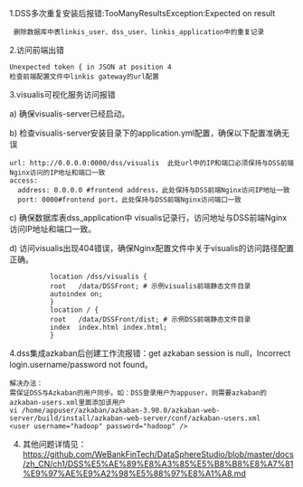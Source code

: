 1.DSS多次重复安装后报错:TooManyResultsException:Expected on result

     删除数据库中表linkis_user、dss_user、linkis_application中的重复记录
     
2.访问前端出错
  
    Unexpected token { in JSON at position 4
    检查前端配置文件中linkis gateway的url配置
    
3.visualis可视化服务访问报错

  a) 确保visualis-server已经启动。
  
  b) 检查visualis-server安装目录下的application.yml配置，确保以下配置准确无误
  
    url: http://0.0.0.0:0000/dss/visualis  此处url中的IP和端口必须保持与DSS前端Nginx访问的IP地址和端口一致
    access:
      address: 0.0.0.0 #frontend address，此处保持与DSS前端Nginx访问IP地址一致
      port: 0000#frontend port，此处保持与DSS前端Nginx访问端口一致
      
  c) 确保数据库表dss_application中 visualis记录行，访问地址与DSS前端Nginx访问IP地址和端口一致。
  
  d) 访问visualis出现404错误，确保Nginx配置文件中关于visualis的访问路径配置正确。
  
              location /dss/visualis {
              root   /data/DSSFront; # 示例visualis前端静态文件目录
              autoindex on;
              }
              location / {
              root   /data/DSSFront/dist; # 示例DSS前端静态文件目录
              index  index.html index.html;
              }     
4.dss集成azkaban后创建工作流报错：get azkaban session is null，Incorrect login.username/password not found。
    
    解决办法：
    需保证DSS与Azkaban的用户同步。如：DSS登录用户为appuser，则需要azkaban的azkaban-users.xml里面添加该用户
    vi /home/appuser/azkaban/azkaban-3.90.0/azkaban-web-server/build/install/azkaban-web-server/conf/azkaban-users.xml
    <user username="hadoop" password="hadoop" />  
    
4. 其他问题详情见：https://github.com/WeBankFinTech/DataSphereStudio/blob/master/docs/zh_CN/ch1/DSS%E5%AE%89%E8%A3%85%E5%B8%B8%E8%A7%81%E9%97%AE%E9%A2%98%E5%88%97%E8%A1%A8.md